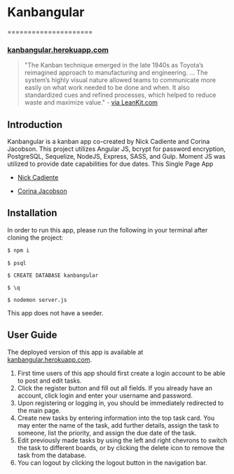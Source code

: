 # Kanbangular
=====================
### [kanbangular.herokuapp.com](kanbangular.herokuapp.com)

> "The Kanban technique emerged in the late 1940s as Toyota’s reimagined approach to manufacturing and engineering. ... The system’s highly visual nature allowed teams to communicate more easily on what work needed to be done and when. It also standardized cues and refined processes, which helped to reduce waste and maximize value." - [via LeanKit.com](http://leankit.com/learn/kanban/kanban-board/)

## Introduction
Kanbangular is a kanban app co-created by Nick Cadiente and Corina Jacobson. This project utilizes Angular JS, bcrypt for password encryption, PostgreSQL, Sequelize, NodeJS, Express, SASS, and Gulp. Moment JS was utilized to provide date capabilities for due dates. This Single Page App 
* [Nick Cadiente](https://github.com/ncadiente)

* [Corina Jacobson](https://github.com/corinajacobson)

## Installation
In order to run this app, please run the following in your terminal after cloning the project:

```bash
$ npm i
```
```
$ psql
```
```
$ CREATE DATABASE kanbangular
```
```
$ \q
```
```
$ nodemon server.js
```

This app does not have a seeder. 

## User Guide
The deployed version of this app is available at [kanbangular.herokuapp.com](kanbangular.herokuapp.com).

1. First time users of this app should first create a login account to be able to post and edit tasks. 
2. Click the register button and fill out all fields. If you already have an account, click login and enter your username and password.
3. Upon registering or logging in, you should be immediately redirected to the main page.
4. Create new tasks by entering information into the top task card. You may enter the name of the task, add further details, assign the task to someone, list the priority, and assign the due date of the task.
5. Edit previously made tasks by using the left and right chevrons to switch the task to different boards, or by clicking the delete icon to remove the task from the database.
6. You can logout by clicking the logout button in the navigation bar.
